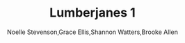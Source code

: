 ---
title: Lumberjanes 1
author: Noelle Stevenson,Grace Ellis,Shannon Watters,Brooke Allen
readingDate: 2016-06-01
layout: book
---